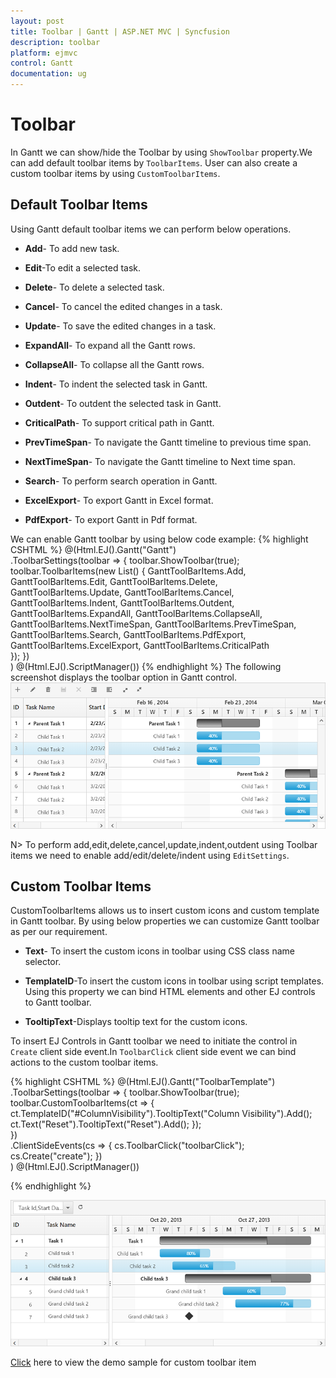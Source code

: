 ```yaml
---
layout: post
title: Toolbar | Gantt | ASP.NET MVC | Syncfusion
description: toolbar
platform: ejmvc
control: Gantt
documentation: ug
---
```


# Toolbar

In Gantt we can show/hide the Toolbar by using `ShowToolbar` property.We can add default toolbar items by `ToolbarItems`. User can also create a custom toolbar items by using `CustomToolbarItems`.

## Default Toolbar Items
Using Gantt default toolbar items we can perform below operations.

* **Add**- To add new task.

* **Edit**-To edit a selected task.

* **Delete**- To delete a selected task.
		   
* **Cancel**- To cancel the edited changes in a task.
		   
* **Update**- To save the edited changes in a task.
		   
* **ExpandAll**- To expand all the Gantt rows.
		   
* **CollapseAll**- To collapse all the Gantt rows.

* **Indent**- To indent the selected task in Gantt.
		   
* **Outdent**- To outdent the selected task in Gantt.
		   
* **CriticalPath**- To support critical path in Gantt.

* **PrevTimeSpan**- To navigate the Gantt timeline to previous time span.

* **NextTimeSpan**- To navigate the Gantt timeline to Next time span.

* **Search**- To perform search operation in Gantt.
		   
* **ExcelExport**- To export Gantt in Excel format.

* **PdfExport**- To export Gantt in Pdf format.

We can enable Gantt toolbar by using below code example:
{% highlight CSHTML %}
@(Html.EJ().Gantt("Gantt")                   
    .ToolbarSettings(toolbar =>
    {
        toolbar.ShowToolbar(true);
        toolbar.ToolbarItems(new List<GanttToolBarItems>()
        {
            GanttToolBarItems.Add,
            GanttToolBarItems.Edit,
            GanttToolBarItems.Delete,
            GanttToolBarItems.Update,
            GanttToolBarItems.Cancel,
            GanttToolBarItems.Indent,
            GanttToolBarItems.Outdent,
            GanttToolBarItems.ExpandAll,
            GanttToolBarItems.CollapseAll,
            GanttToolBarItems.NextTimeSpan,
            GanttToolBarItems.PrevTimeSpan,
            GanttToolBarItems.Search,
            GanttToolBarItems.PdfExport,
            GanttToolBarItems.ExcelExport,
            GanttToolBarItems.CriticalPath                           
        });
    })                   
    )
@(Html.EJ().ScriptManager())
{% endhighlight %}
The following screenshot displays the toolbar option in Gantt control.
![](Toolbar_images/Toolbar_img1.png)

N> To perform add,edit,delete,cancel,update,indent,outdent using Toolbar items we need to enable add/edit/delete/indent using `EditSettings`.
 
## Custom Toolbar Items

CustomToolbarItems allows us to insert custom icons and custom template in Gantt toolbar. By using below properties we can customize Gantt toolbar as per our requirement.

* **Text**- To insert the custom icons in toolbar using CSS class name selector.

* **TemplateID**-To insert the custom icons in toolbar using script templates. Using this property we can bind HTML elements and other EJ controls to Gantt toolbar.

* **TooltipText**-Displays tooltip text for the custom icons. 

To insert EJ Controls in Gantt toolbar we need to initiate the control in `Create` client side event.In `ToolbarClick` client side event we can bind actions to the custom toolbar items.

{% highlight CSHTML %}
@(Html.EJ().Gantt("ToolbarTemplate")                  
    .ToolbarSettings(toolbar =>
    {
        toolbar.ShowToolbar(true);
        toolbar.CustomToolbarItems(ct =>
            {
            ct.TemplateID("#ColumnVisibility").TooltipText("Column Visibility").Add();                                  
            ct.Text("Reset").TooltipText("Reset").Add();
            });                          
    })                   
    .ClientSideEvents(cs =>
    {
            cs.ToolbarClick("toolbarClick");
            cs.Create("create");
    })                 
)
@(Html.EJ().ScriptManager())        
<script id="ColumnVisibility" type="text/x-jsrender">
    <input id="dropdownContainer" />
</script>
<script type="text/javascript">     
function toolbarClick(args) {
    if (args.itemName == "Reset") {
        //we can bind the custom actions here
    }
}
//Here we can append custom EJ controls
function create(args) {            
    $("#dropdownContainer").ejDropDownList({ });   
}
</script>
<style type="text/css" class="cssStyles">
#ToolbarTemplate_ColumnVisibility {
    padding-top: 2px;
    padding-bottom: 0px;
}
.Reset:before {
    content: "\e677";
}
</style>
{% endhighlight %}

![](Toolbar_images/Toolbar_img2.png)

[Click](http://mvc.syncfusion.com/demos/web/gantt/gantttoolbartemplate) here to view the demo sample for custom toolbar item


